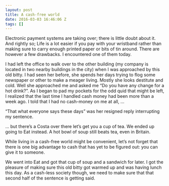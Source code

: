 ```yaml
---
layout: post
title: A cash-free world
date: 2016-03-03 16:46:06 Z
tags: []
---
```

Electronic payment systems are taking over; there is little doubt about it. And rightly so; Life is a lot easier if you pay with your wristband rather than making sure to carry enough printed paper or bits of tin around. There are however a few drawbacks. I encountered one of them today.

I had left the office to walk over to the other building (my company is located in two nearby buildings in the city) when I was approached by this old bitty. I had seen her before, she spends her days trying to flog some newspaper or other to make a meager living. Mostly she looks destitute and cold. Well she approached me and asked me “Do you have any change for a hot drink?”. As I began to pad my pockets for the odd quid that might be left, I realized that the last time I handled cash money had been more than a week ago. I told that I had no cash-money on me at all, …

“That what everyone says these days” was her resigned reply interrupting my sentence.

… but there’s a Costa over there let’s get you a cup of tea. We ended up going to Eat instead. A hot bowl of soup still beats tea, even in Britain.

While living in a cash-free world might be convenient, let’s not forget that there is one big advantage to cash that has yet to be figured out: you can give it to someone.

We went into Eat and got that cup of soup and a sandwich for later. I got the pleasure of making sure this old bitty got warmed up and was having lunch this day. As a cash-less society though, we need to make sure that that second half of the sentence is getting said.
